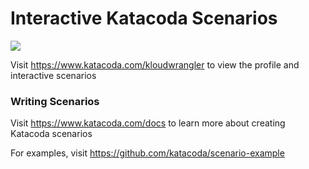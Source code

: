 # Interactive Katacoda Scenarios

[![](http://shields.katacoda.com/katacoda/kloudwrangler/count.svg)](https://www.katacoda.com/kloudwrangler "Get your profile on Katacoda.com")

Visit https://www.katacoda.com/kloudwrangler to view the profile and interactive scenarios

### Writing Scenarios
Visit https://www.katacoda.com/docs to learn more about creating Katacoda scenarios

For examples, visit https://github.com/katacoda/scenario-example
